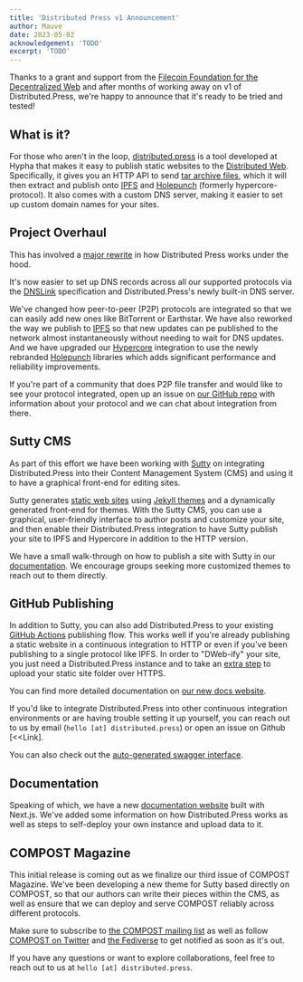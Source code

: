 ```yaml
---
title: 'Distributed Press v1 Announcement'
author: Mauve
date: 2023-05-02
acknowledgement: 'TODO'
excerpt: 'TODO'
---
```


Thanks to a grant and support from the [Filecoin Foundation for the Decentralized Web](https://www.ffdweb.org/) and after months of working away on v1 of Distributed.Press, we're happy to announce that it's ready to be tried and tested!

## What is it?

For those who aren't in the loop, [distributed.press](https://distributed.press/) is a tool developed at Hypha that makes it easy to publish static websites to the [Distributed Web](https://getdweb.net/). Specifically, it gives you an HTTP API to send <a href="https://en.wikipedia.org/wiki/Tar_(computing)">tar archive files</a>, which it will then extract and publish onto [IPFS](https://ipfs.tech/) and [Holepunch](https://holepunch.to/) (formerly hypercore-protocol). It also comes with a custom DNS server, making it easier to set up custom domain names for your sites.

## Project Overhaul

This has involved a [major rewrite](https://github.com/hyphacoop/api.distributed.press/pull/48) in how Distributed Press works under the hood.

It's now easier to set up DNS records across all our supported protocols via the [DNSLink](https://www.dnslink.io/) specification and Distributed.Press's newly built-in DNS server. 

We've changed how peer-to-peer (P2P) protocols are integrated so that we can easily add new ones like BitTorrent or Earthstar. We have also reworked the way we publish to [IPFS](https://www.ipfs.tech/) so that new updates can pe published to the network almost instantaneously without needing to wait for DNS updates. And we have upgraded our [Hypercore](https://github.com/hypercore-protocol) integration to use the newly rebranded [Holepunch](https://holepunch.to/) libraries which adds significant performance and reliability improvements.

If you're part of a community that does P2P file transfer and would like to see your protocol integrated, open up an issue on [our GitHub repo](https://github.com/hyphacoop/api.distributed.press/issues/new?assignees=&labels=&template=support_new_protocol.md&title=Support+new+protocol%3A+) with information about your protocol and we can chat about integration from there.

## Sutty CMS

As part of this effort we have been working with [Sutty](https://sutty.nl/en/) on integrating Distributed.Press into their Content Management System (CMS) and using it to have a graphical front-end for editing sites.

Sutty generates [static web sites](https://en.wikipedia.org/wiki/Static_web_page) using [Jekyll themes](https://jekyllrb.com/) and a dynamically generated front-end for themes. With the Sutty CMS, you can use a graphical, user-friendly interface to author posts and customize your site, and then enable their Distributed.Press integration to have Sutty publish your site to IPFS and Hypercore in addition to the HTTP version.

We have a small walk-through on how to publish a site with Sutty in our [documentation](https://docs.distributed.press/deployment/sutty). We encourage groups seeking more customized themes to reach out to them directly.

## GitHub Publishing

In addition to Sutty, you can also add Distributed.Press to your existing [GitHub Actions](https://docs.github.com/en/actions) publishing flow. This works well if you're already publishing a static website in a continuous integration to HTTP or even if you've been publishing to a single protocol like IPFS. In order to "DWeb-ify" your site, you just need a Distributed.Press instance and to take an [extra step](https://github.com/marketplace/actions/publish-to-distributed-press) to upload your static site folder over HTTPS.

You can find more detailed documentation on [our new docs website](https://docs.github.com/en/actions).

If you'd like to integrate Distributed.Press into other continuous integration environments or are having trouble setting it up yourself, you can reach out to us by email (`hello [at] distributed.press`) or open an issue on Github [<<Link].

You can also check out the [auto-generated swagger interface](https://api.distributed.press/v1/docs/static/index.html). 

## Documentation

Speaking of which, we have a new [documentation website](https://docs.distributed.press/) built with Next.js. We've added some information on how Distributed.Press works as well as steps to self-deploy your own instance and upload data to it.

## COMPOST Magazine

This initial release is coming out as we finalize our third issue of COMPOST Magazine. We've been developing a new theme for Sutty based directly on COMPOST, so that our authors can write their pieces within the CMS, as well as ensure that we can deploy and serve COMPOST reliably across different protocols.

Make sure to subscribe to [the COMPOST mailing list](https://lists.hypha.coop/cgi-bin/mailman/listinfo/compost) as well as follow [COMPOST on Twitter](https://twitter.com/COMPOSTmag) and [the Fediverse](https://social.coop/@compost) to get notified as soon as it's out. 

If you have any questions or want to explore collaborations, feel free to reach out to us at `hello [at] distributed.press`.
